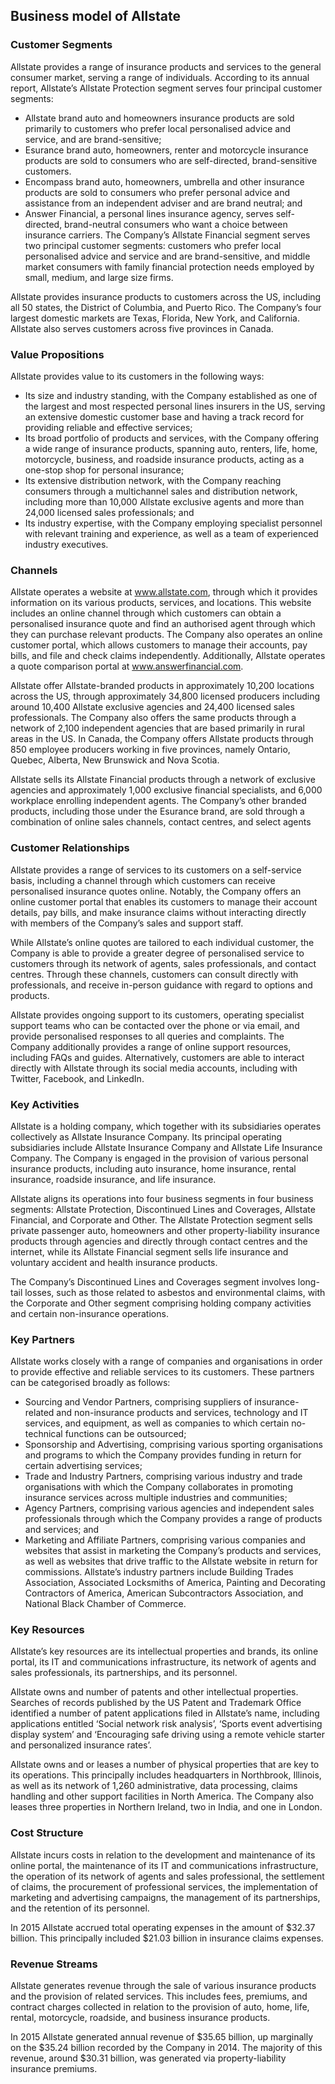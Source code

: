 Business model of Allstate
--------------------------

 ### Customer Segments

 Allstate provides a range of insurance products and services to the general consumer market, serving a range of individuals. According to its annual report, Allstate’s Allstate Protection segment serves four principal customer segments:

  * Allstate brand auto and homeowners insurance products are sold primarily to customers who prefer local personalised advice and service, and are brand-sensitive;
 * Esurance brand auto, homeowners, renter and motorcycle insurance products are sold to consumers who are self-directed, brand-sensitive customers.
 * Encompass brand auto, homeowners, umbrella and other insurance products are sold to consumers who prefer personal advice and assistance from an independent adviser and are brand neutral; and
 * Answer Financial, a personal lines insurance agency, serves self-directed, brand-neutral consumers who want a choice between insurance carriers.
  The Company’s Allstate Financial segment serves two principal customer segments: customers who prefer local personalised advice and service and are brand-sensitive, and middle market consumers with family financial protection needs employed by small, medium, and large size firms.

 Allstate provides insurance products to customers across the US, including all 50 states, the District of Columbia, and Puerto Rico. The Company’s four largest domestic markets are Texas, Florida, New York, and California. Allstate also serves customers across five provinces in Canada.

 ### Value Propositions

 Allstate provides value to its customers in the following ways:

  * Its size and industry standing, with the Company established as one of the largest and most respected personal lines insurers in the US, serving an extensive domestic customer base and having a track record for providing reliable and effective services;
 * Its broad portfolio of products and services, with the Company offering a wide range of insurance products, spanning auto, renters, life, home, motorcycle, business, and roadside insurance products, acting as a one-stop shop for personal insurance;
 * Its extensive distribution network, with the Company reaching consumers through a multichannel sales and distribution network, including more than 10,000 Allstate exclusive agents and more than 24,000 licensed sales professionals; and
 * Its industry expertise, with the Company employing specialist personnel with relevant training and experience, as well as a team of experienced industry executives.
  ### Channels

 Allstate operates a website at www.allstate.com, through which it provides information on its various products, services, and locations. This website includes an online channel through which customers can obtain a personalised insurance quote and find an authorised agent through which they can purchase relevant products. The Company also operates an online customer portal, which allows customers to manage their accounts, pay bills, and file and check claims independently. Additionally, Allstate operates a quote comparison portal at www.answerfinancial.com.

 Allstate offer Allstate-branded products in approximately 10,200 locations across the US, through approximately 34,800 licensed producers including around 10,400 Allstate exclusive agencies and 24,400 licensed sales professionals. The Company also offers the same products through a network of 2,100 independent agencies that are based primarily in rural areas in the US. In Canada, the Company offers Allstate products through 850 employee producers working in five provinces, namely Ontario, Quebec, Alberta, New Brunswick and Nova Scotia.

 Allstate sells its Allstate Financial products through a network of exclusive agencies and approximately 1,000 exclusive financial specialists, and 6,000 workplace enrolling independent agents. The Company’s other branded products, including those under the Esurance brand, are sold through a combination of online sales channels, contact centres, and select agents

 ### Customer Relationships

 Allstate provides a range of services to its customers on a self-service basis, including a channel through which customers can receive personalised insurance quotes online. Notably, the Company offers an online customer portal that enables its customers to manage their account details, pay bills, and make insurance claims without interacting directly with members of the Company’s sales and support staff.

 While Allstate’s online quotes are tailored to each individual customer, the Company is able to provide a greater degree of personalised service to customers through its network of agents, sales professionals, and contact centres. Through these channels, customers can consult directly with professionals, and receive in-person guidance with regard to options and products.

 Allstate provides ongoing support to its customers, operating specialist support teams who can be contacted over the phone or via email, and provide personalised responses to all queries and complaints. The Company additionally provides a range of online support resources, including FAQs and guides. Alternatively, customers are able to interact directly with Allstate through its social media accounts, including with Twitter, Facebook, and LinkedIn.

 ### Key Activities

 Allstate is a holding company, which together with its subsidiaries operates collectively as Allstate Insurance Company. Its principal operating subsidiaries include Allstate Insurance Company and Allstate Life Insurance Company. The Company is engaged in the provision of various personal insurance products, including auto insurance, home insurance, rental insurance, roadside insurance, and life insurance.

 Allstate aligns its operations into four business segments in four business segments: Allstate Protection, Discontinued Lines and Coverages, Allstate Financial, and Corporate and Other. The Allstate Protection segment sells private passenger auto, homeowners and other property-liability insurance products through agencies and directly through contact centres and the internet, while its Allstate Financial segment sells life insurance and voluntary accident and health insurance products.

 The Company’s Discontinued Lines and Coverages segment involves long-tail losses, such as those related to asbestos and environmental claims, with the Corporate and Other segment comprising holding company activities and certain non-insurance operations.

 ### Key Partners

 Allstate works closely with a range of companies and organisations in order to provide effective and reliable services to its customers. These partners can be categorised broadly as follows:

  * Sourcing and Vendor Partners, comprising suppliers of insurance-related and non-insurance products and services, technology and IT services, and equipment, as well as companies to which certain no-technical functions can be outsourced;
 * Sponsorship and Advertising, comprising various sporting organisations and programs to which the Company provides funding in return for certain advertising services;
 * Trade and Industry Partners, comprising various industry and trade organisations with which the Company collaborates in promoting insurance services across multiple industries and communities;
 * Agency Partners, comprising various agencies and independent sales professionals through which the Company provides a range of products and services; and
 * Marketing and Affiliate Partners, comprising various companies and websites that assist in marketing the Company’s products and services, as well as websites that drive traffic to the Allstate website in return for commissions.
  Allstate’s industry partners include Building Trades Association, Associated Locksmiths of America, Painting and Decorating Contractors of America, American Subcontractors Association, and National Black Chamber of Commerce.

 ### Key Resources

 Allstate’s key resources are its intellectual properties and brands, its online portal, its IT and communications infrastructure, its network of agents and sales professionals, its partnerships, and its personnel.

 Allstate owns and number of patents and other intellectual properties. Searches of records published by the US Patent and Trademark Office identified a number of patent applications filed in Allstate’s name, including applications entitled ‘Social network risk analysis’, ‘Sports event advertising display system’ and ‘Encouraging safe driving using a remote vehicle starter and personalized insurance rates’.

 Allstate owns and or leases a number of physical properties that are key to its operations. This principally includes headquarters in Northbrook, Illinois, as well as its network of 1,260 administrative, data processing, claims handling and other support facilities in North America. The Company also leases three properties in Northern Ireland, two in India, and one in London.

 ### Cost Structure

 Allstate incurs costs in relation to the development and maintenance of its online portal, the maintenance of its IT and communications infrastructure, the operation of its network of agents and sales professional, the settlement of claims, the procurement of professional services, the implementation of marketing and advertising campaigns, the management of its partnerships, and the retention of its personnel.

 In 2015 Allstate accrued total operating expenses in the amount of $32.37 billion. This principally included $21.03 billion in insurance claims expenses.

 ### Revenue Streams

 Allstate generates revenue through the sale of various insurance products and the provision of related services. This includes fees, premiums, and contract charges collected in relation to the provision of auto, home, life, rental, motorcycle, roadside, and business insurance products.

 In 2015 Allstate generated annual revenue of $35.65 billion, up marginally on the $35.24 billion recorded by the Company in 2014. The majority of this revenue, around $30.31 billion, was generated via property-liability insurance premiums.